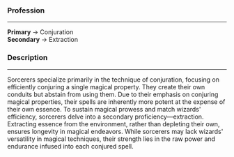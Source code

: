 
### Profession  
---  
**Primary** -> Conjuration  
**Secondary** -> Extraction  
  
### Description  
---  
Sorcerers specialize primarily in the technique of conjuration, focusing on efficiently conjuring a single magical property. They create their own conduits but abstain from using them. Due to their emphasis on conjuring magical properties, their spells are inherently more potent at the expense of their own essence. To sustain magical prowess and match wizards' efficiency, sorcerers delve into a secondary proficiency—extraction. Extracting essence from the environment, rather than depleting their own, ensures longevity in magical endeavors. While sorcerers may lack wizards' versatility in magical techniques, their strength lies in the raw power and endurance infused into each conjured spell.